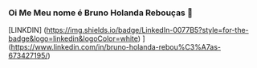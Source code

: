 
### Oi Me Meu nome é Bruno Holanda Rebouças 👋
[LINKDIN] (https://img.shields.io/badge/LinkedIn-0077B5?style=for-the-badge&logo=linkedin&logoColor=white)
](https://www.linkedin.com/in/bruno-holanda-rebou%C3%A7as-673427195/)
